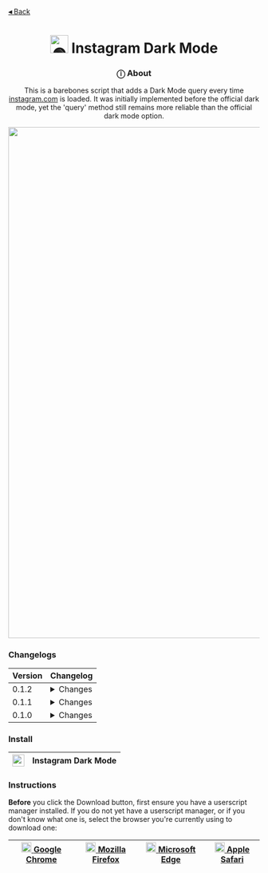 [**◂** Back](https://github.com/QuarTheDev/userscripts)

<h1 align="center"><a href="#"><img src="https://raw.githubusercontent.com/QuarTheDev/userscripts/main/assets/logos/instagram-dark-512.png" width="36px" alt="🟢" title="Instagram Dark Mode"></a> Instagram Dark Mode </h1>

<h3 align="center">ⓘ About</h3>

<p align=center>This is a barebones script that adds a Dark Mode query every time <a href="https://instagram.com/">instagram.com</a> is loaded. It was initially implemented before the official dark mode, yet the 'query' method still remains more reliable than the official dark mode option.</p>

<p align="center">
  <a href="#">
  <img src="https://raw.githubusercontent.com/QuarTheDev/userscripts/main/.github/images/instagram-dark-preview.png" width="1024px" alt="🤔" title="Preview" />
  </a>
</p>

### Changelogs

|Version|Changelog|
|-|-|
|0.1.2|<details><summary>Changes<br></summary> - Implemented redesign icon </details>|
|0.1.1|<details><summary>Changes<br></summary> - Implemented function syntax </details>|
|0.1.0| <details><summary>Changes<br></summary> - Initial commit</details>|

### Install

|<a href="https://raw.githubusercontent.com/QuarTheDev/userscripts/main/instagram-dark.user.js"><img src="https://github.com/QuarTheDev/userscripts/blob/main/.github/images/download.png?raw=true" width="24px" alt="⬇️" title="Install Userscript">|**Instagram Dark Mode**
|-|-|

### Instructions
**Before** you click the Download button, first ensure you have a userscript manager installed.
If you do not yet have a userscript manager, or if you don't know what one is, select the browser you're currently using to download one:

<a href=https://chrome.google.com/webstore/detail/violent-monkey/jinjaccalgkegednnccohejagnlnfdag><img src="https://violentmonkey.github.io/static/8cc7a9ead9c41330ebc5e5e4e6fa5a52/942f4/chrome.png" width="20px" alt="⏺"> [Google Chrome](https://chrome.google.com/webstore/detail/violent-monkey/jinjaccalgkegednnccohejagnlnfdag)|<a href=https://addons.mozilla.org/firefox/addon/violentmonkey/><img src="https://violentmonkey.github.io/static/b302ac873f1a2ebe23de71f9e88e0ff8/9d635/firefox.png" width="20px" alt="⏺"> [Mozilla Firefox](https://addons.mozilla.org/firefox/addon/violentmonkey/)|<a href=https://microsoftedge.microsoft.com/addons/detail/eeagobfjdenkkddmbclomhiblgggliao><img src="https://violentmonkey.github.io/static/c2d555bd768e2e4658e93229e4a2c51c/9d635/edge.png" width="20px" alt="⏺"> [Microsoft Edge](https://microsoftedge.microsoft.com/addons/detail/eeagobfjdenkkddmbclomhiblgggliao)|<a href=https://apps.apple.com/us/app/userscripts/id1463298887><img src="https://upload.wikimedia.org/wikipedia/commons/5/52/Safari_browser_logo.svg" width="20px" alt="⏺"> [Apple Safari](https://apps.apple.com/us/app/userscripts/id1463298887)
|-|-|-|-|